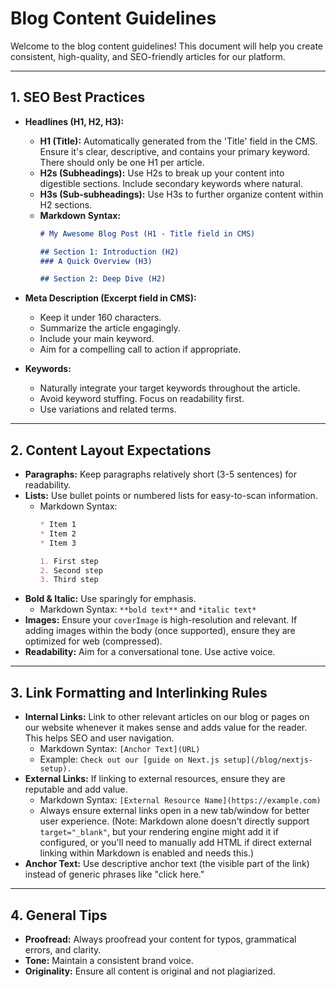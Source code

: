 # Blog Content Guidelines

Welcome to the blog content guidelines! This document will help you create consistent, high-quality, and SEO-friendly articles for our platform.

---

## 1. SEO Best Practices

* **Headlines (H1, H2, H3):**
    * **H1 (Title):** Automatically generated from the 'Title' field in the CMS. Ensure it's clear, descriptive, and contains your primary keyword. There should only be one H1 per article.
    * **H2s (Subheadings):** Use H2s to break up your content into digestible sections. Include secondary keywords where natural.
    * **H3s (Sub-subheadings):** Use H3s to further organize content within H2 sections.
    * **Markdown Syntax:**
        ```markdown
        # My Awesome Blog Post (H1 - Title field in CMS)

        ## Section 1: Introduction (H2)
        ### A Quick Overview (H3)

        ## Section 2: Deep Dive (H2)
        ```

* **Meta Description (Excerpt field in CMS):**
    * Keep it under 160 characters.
    * Summarize the article engagingly.
    * Include your main keyword.
    * Aim for a compelling call to action if appropriate.

* **Keywords:**
    * Naturally integrate your target keywords throughout the article.
    * Avoid keyword stuffing. Focus on readability first.
    * Use variations and related terms.

---

## 2. Content Layout Expectations

* **Paragraphs:** Keep paragraphs relatively short (3-5 sentences) for readability.
* **Lists:** Use bullet points or numbered lists for easy-to-scan information.
    * Markdown Syntax:
        ```markdown
        * Item 1
        * Item 2
        * Item 3

        1. First step
        2. Second step
        3. Third step
        ```
* **Bold & Italic:** Use sparingly for emphasis.
    * Markdown Syntax: `**bold text**` and `*italic text*`
* **Images:** Ensure your `coverImage` is high-resolution and relevant. If adding images within the body (once supported), ensure they are optimized for web (compressed).
* **Readability:** Aim for a conversational tone. Use active voice.

---

## 3. Link Formatting and Interlinking Rules

* **Internal Links:** Link to other relevant articles on our blog or pages on our website whenever it makes sense and adds value for the reader. This helps SEO and user navigation.
    * Markdown Syntax: `[Anchor Text](URL)`
    * Example: `Check out our [guide on Next.js setup](/blog/nextjs-setup).`
* **External Links:** If linking to external resources, ensure they are reputable and add value.
    * Markdown Syntax: `[External Resource Name](https://example.com)`
    * Always ensure external links open in a new tab/window for better user experience. (Note: Markdown alone doesn't directly support `target="_blank"`, but your rendering engine might add it if configured, or you'll need to manually add HTML if direct external linking within Markdown is enabled and needs this.)
* **Anchor Text:** Use descriptive anchor text (the visible part of the link) instead of generic phrases like "click here."

---

## 4. General Tips

* **Proofread:** Always proofread your content for typos, grammatical errors, and clarity.
* **Tone:** Maintain a consistent brand voice.
* **Originality:** Ensure all content is original and not plagiarized.